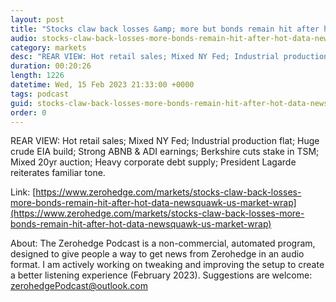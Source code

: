 ```yaml
---
layout: post
title: "Stocks claw back losses &amp; more but bonds remain hit after hot data - Newsquawk US Market Wrap"
audio: stocks-claw-back-losses-more-bonds-remain-hit-after-hot-data-newsquawk-us-market-wrap-0
category: markets
desc: "REAR VIEW: Hot retail sales; Mixed NY Fed; Industrial production flat; Huge crude EIA build; Strong ABNB &amp; ADI earnings; Berkshire cuts stake in TSM; Mixed 20yr auction; Heavy corporate debt supply; President Lagarde reiterates familiar tone."
duration: 00:20:26
length: 1226
datetime: Wed, 15 Feb 2023 21:33:00 +0000
tags: podcast
guid: stocks-claw-back-losses-more-bonds-remain-hit-after-hot-data-newsquawk-us-market-wrap-0
order: 0
---
```

REAR VIEW: Hot retail sales; Mixed NY Fed; Industrial production flat; Huge crude EIA build; Strong ABNB &amp; ADI earnings; Berkshire cuts stake in TSM; Mixed 20yr auction; Heavy corporate debt supply; President Lagarde reiterates familiar tone.

Link: [https://www.zerohedge.com/markets/stocks-claw-back-losses-more-bonds-remain-hit-after-hot-data-newsquawk-us-market-wrap](https://www.zerohedge.com/markets/stocks-claw-back-losses-more-bonds-remain-hit-after-hot-data-newsquawk-us-market-wrap)

About: The Zerohedge Podcast is a non-commercial, automated program, designed to give people a way to get news from Zerohedge in an audio format.  I am actively working on tweaking and improving the setup to create a better listening experience (February 2023).  Suggestions are welcome: [zerohedgePodcast@outlook.com](mailto:zerohedgePodcast@outlook.com)